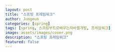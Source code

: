 ```yaml
---
layout: post
title: "스프링 프레임워크"
author: Jungeun
categories: [spring]
tags: [spring, 스프링부트로배우는자바웹개발, 프레임워크]
image: assets/images/cover.png
description: "스프링 프레임워크"
featured: false
---
```


